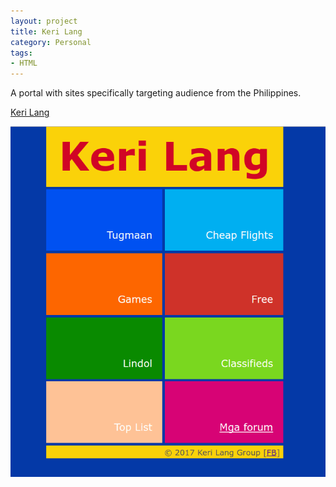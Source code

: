 ```yaml
---
layout: project
title: Keri Lang
category: Personal
tags:
- HTML
---
```


A portal with sites specifically targeting audience from the Philippines.

[Keri Lang](http://www.kerilang.com)

![Keri Lang](/img/www.kerilang.com.png)
